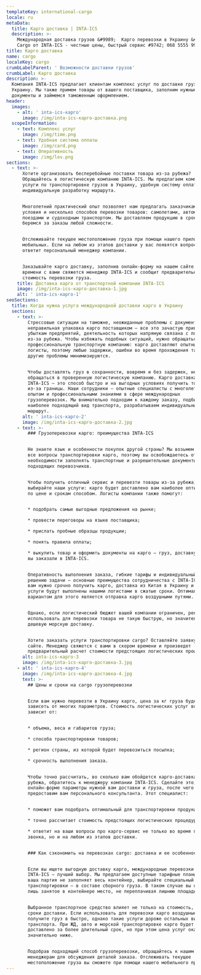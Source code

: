 ```yaml
---
templateKey: international-cargo
locale: ru
metaData:
  title: Карго доставка | INTA-ICS
  description: >-
    Международная доставка грузов &#9989;  Карго перевозки в Украину &#9989;
    Cargo от INTA-ICS - честные цены, быстрый сервис #9742; 068 5555 99
title: Карго доставка
name: cargo
localeKey: cargo
crumbLabelParent: ' Возможности доставки грузов'
crumbLabel: Карго доставка
description: >-
  Компания INTA-ICS предлагает клиентам комплекс услуг по доставке грузов в
  Украину. Мы также примем товары от вашего поставщика, заполним нужные
  документы и займемся таможенным оформлением.
header:
  images:
    - alt: ' inta-ics-карго'
      image: /img/inta-ics-карго-доставка.png
  scopeInformation:
    - text: Комплекс услуг
      image: /img/time.png
    - text: Удобная система оплаты
      image: /img/card.png
    - text: Оперативность
      image: /img/lov.png
sections:
  - text: >-
      Хотите организовать бесперебойные поставки товара из-за рубежа?
      Обращайтесь в логистическую компанию INTA-ICS. Мы предлагаем комплексные
      услуги по транспортировке грузов в Украину, удобную систему оплаты,
      индивидуальную разработку маршрута.


      Многолетний практический опыт позволяет нам предлагать заказчикам выгодные
      условия и несколько способов перевозки товаров: самолетами, автомобилями,
      поездами и судоходным транспортом. Мы доставляем продукцию в срок и
      беремся за заказы любой сложности.


      Отслеживайте текущее местоположение груза при помощи нашего приложения для
      мобильных. Если на любом из этапов доставки у вас появятся вопросы, на них
      ответит персональный менеджер компании.


      Заказывайте карго доставку, заполнив онлайн-форму на нашем сайте. В скором
      времени с вами свяжется менеджер INTA-ICS и сообщит предварительную
      стоимость перевозки груза.
    title: Доставка карго от транспортной компании INTA-ICS
    image: /img/inta-ics-карго-доставка-1.jpg
    alt: ' inta-ics-карго-1'
seoSections:
  title: Когда нужна услуга международной доставки карго в Украину
  sections:
    - text: >-
        Стрессовые ситуации на таможне, неожиданные проблемы с документами,
        неправильная упаковка карго поставщиком — все это зачастую приводит к
        убыткам предприятий, деятельность которых напрямую связана с поставками
        из-за рубежа. Чтобы избежать подобных ситуаций, нужно обращаться в
        профессиональную транспортную компанию: карго доставляют опытные
        логисты, поэтому любые задержки, ошибки во время прохождения таможни и
        другие проблемы минимизируются.


        Чтобы доставлять груз в сохранности, вовремя и без задержек, необходимо
        обращаться в проверенную логистическую компанию. Карго доставка от
        INTA-ICS — это способ быстро и на выгодных условиях получить товары
        из-за границы. Наши сотрудники — опытные специалисты с многолетним
        опытом и профессиональными знаниями в сфере международных
        грузоперевозок. Мы внимательно подходим к каждому заказу, подбираем
        наиболее подходящий вид транспорта, разрабатываем индивидуальный
        маршрут.
      alt: ' inta-ics-карго-2'
      image: /img/inta-ics-карго-доставка-2.jpg
    - text: >-
        ### Грузоперевозки карго: преимущества INTA-ICS


        Не знаете язык и особенности покупок другой страны? Мы возьмем на себя
        все вопросы транспортировки карго, поэтому вы освобождаетесь от
        необходимости заполнять транспортные и разрешительные документы, искать
        подходящих перевозчиков.


        Чтобы получить отличный сервис и перевезти товары из-за рубежа,
        выбирайте наши услуги: карго будет доставлено вам наиболее оптимальным
        по цене и срокам способом. Логисты компании также помогут:


        * подобрать самые выгодные предложения на рынке;

        * провести переговоры на языке поставщика;

        * прислать пробные образцы продукции;

        * понять правила оплаты;

        * выкупить товар и оформить документы на карго — груз, доставку которого
        вы заказали в INTA-ICS.


        Оперативность выполнения заказа, гибкие тарифы и индивидуальный подход к
        решению задачи — основные преимущества сотрудничества с INTA-ICS. Если
        вам нужно срочно получить карго, доставка из Китая в Украину и другие
        услуги будут выполнены нашими логистами в сжатые сроки. Оптимальным
        вариантом для этого является отправка карго воздушными путями.


        Однако, если логистический бюджет вашей компании ограничен, рекомендуем
        использовать для перевозки товара не такую быструю, но значительно более
        дешевую морскую доставку.


        Хотите заказать услуги транспортировки cargo? Оставляйте заявку на нашем
        сайте. Менеджер свяжется с вами в скором времени и произведет
        предварительный расчет стоимости предстоящих логистических процедур.
      alt: inta-ics-карго-3
      image: /img/inta-ics-карго-доставка-3.jpg
    - alt: ' inta-ics-карго-4'
      image: /img/inta-ics-карго-доставка-4.jpg
      text: >-
        ## Цены и сроки на cargo грузоперевозки


        Если вам нужно перевезти в Украину карго, цена за кг груза будет
        зависеть от многих параметров. Стоимость логистических услуг во многом
        зависит от:


        * объема, веса и габаритов груза;

        * способа транспортировки товаров;

        * регион страны, из которой будет перевозиться посылка;

        * срочность выполнения заказа.


        Чтобы точно рассчитать, во сколько вам обойдется карго-доставка из-за
        рубежа, обратитесь к менеджеру компании INTA-ICS. Сделайте это, указав в
        онлайн-форме параметры нужной вам доставки и груза, после чего мы
        предоставим вам персонального консультанта. Этот специалист:


        * поможет вам подобрать оптимальный для транспортировки продукции;

        * точно рассчитает стоимость предстоящих логистических процедур;

        * ответит на ваши вопросы про карго-сервис не только во время первого
        звонка, но и на любом из этапов доставки.


        ### Как сэкономить на перевозках cargo: доставка и ее особенности


        Если вы ищете выгодную доставку карго, международные перевозки от
        INTA-ICS — лучший выбор. Мы предлагаем доступные тарифные планы. Если
        ваша партия не заполняет весь контейнер, выбирайте специальный вид
        транспортировки — в составе сборного груза. В таком случае вы оплатите
        лишь занятое в контейнере место, не переплачивая лишнюю площадь.


        Выбранное транспортное средство влияет не только на стоимость, но и на
        сроки доставки. Если использовать для перевозки карго воздушные пути, вы
        получите груз в быстро, однако такие услуги дороже остальных видов
        транспорта. При ЖД, авто и морской транспортировке карго будет
        доставлено за более длительный срок, но при этом цена услуг окажется
        значительно ниже.


        Подобрав подходящий способ грузоперевозки, обращайтесь к нашим
        менеджерам для обсуждения деталей заказа. Отслеживать текущее
        местоположение груза вы сможете при помощи нашего мобильного приложения.
---
```

